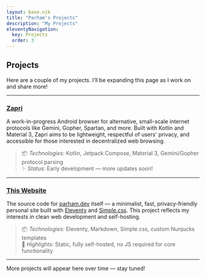 ```yaml
---
layout: base.njk
title: "Parham's Projects"
description: "My Projects"
eleventyNavigation:
  key: Projects
  order: 3
---
```


## Projects

Here are a couple of my projects. I’ll be expanding this page as I work on and share more!

---

### [Zapri](https://github.com/parhammhd/zapri)

A work-in-progress Android browser for alternative, small-scale internet protocols like Gemini, Gopher, Spartan, and more. Built with Kotlin and Material 3, Zapri aims to be lightweight, respectful of users' privacy, and accessible for those interested in decentralized web browsing.

> 📦 *Technologies:* Kotlin, Jetpack Compose, Material 3, Gemini/Gopher protocol parsing  
> ✨ *Status:* Early development — more updates soon!

---

### [This Website](https://github.com/parhammhd/my-website)

The source code for [parham.dev](https://parham.dev) itself — a minimalist, fast, privacy-friendly personal site built with [Eleventy](https://11ty.dev) and [Simple.css](https://simplecss.org/). This project reflects my interests in clean web development and self-hosting.

> 📦 *Technologies:* Eleventy, Markdown, Simple.css, custom Nunjucks templates  
> 📌 *Highlights:* Static, fully self-hosted, no JS required for core functionality

---

More projects will appear here over time — stay tuned!
